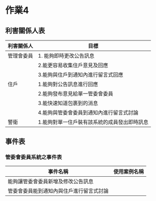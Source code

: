 # 作業4
## 利害關係人表
|利害關係人|目標|
|----------|---------|
|管理會委員|1. 能夠即時更改公告訊息|
||2.能更容易收集住戶意見及回應|
||3.能夠與住戶到通知內進行留言式回應|
|住戶|1.能夠對公告訊息進行回應|
||2.能夠發布意見給單一管委會委員|
||3.能快速知道包裹到的消息|
||4.能夠與管委會委員到通知內進行留言式討論|
|警衛|1.能夠對單一住戶裝有該系統的成員發出即時訊息|
## 事件表
### 管委會委員系統之事件表
|事件名稱|使用案例名稱|
|----------|---------|
|能夠讓管委會委員新增及修改公告訊息||
|管委會委員能到通知內與住戶進行留言式討論||
